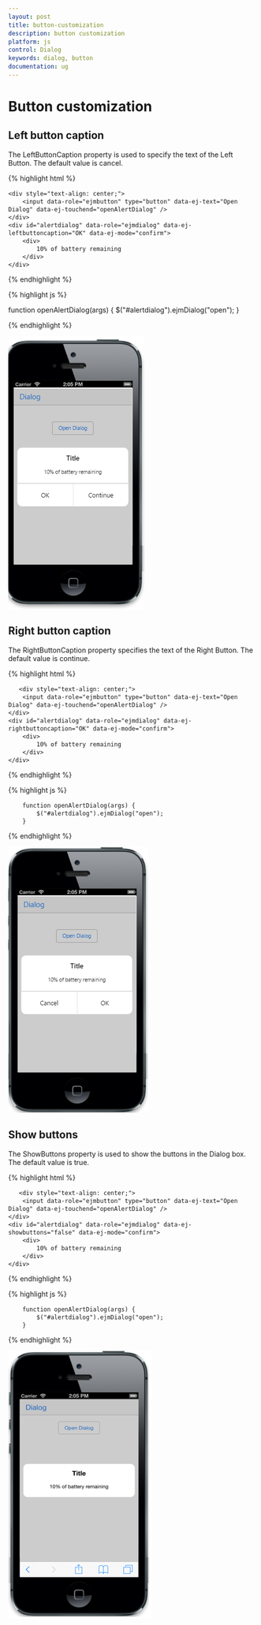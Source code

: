 ```yaml
---
layout: post
title: button-customization
description: button customization
platform: js
control: Dialog
keywords: dialog, button
documentation: ug
---
```


# Button customization

## Left button caption

The LeftButtonCaption property is used to specify the text of the Left Button. The default value is cancel.

{% highlight html %}

    <div style="text-align: center;">
        <input data-role="ejmbutton" type="button" data-ej-text="Open Dialog" data-ej-touchend="openAlertDialog" />
    </div>
    <div id="alertdialog" data-role="ejmdialog" data-ej-leftbuttoncaption="OK" data-ej-mode="confirm">
        <div>
            10% of battery remaining
        </div>
    </div>


{% endhighlight %}



{% highlight js %}

  function openAlertDialog(args) {
            $("#alertdialog").ejmDialog("open");
        }


{% endhighlight %}

![](Button-Customization_images\leftbuttoncaption_img1.png)


## Right button caption

The RightButtonCaption property specifies the text of the Right Button. The default value is continue.

{% highlight html %}

       <div style="text-align: center;">
        <input data-role="ejmbutton" type="button" data-ej-text="Open Dialog" data-ej-touchend="openAlertDialog" />
    </div>
    <div id="alertdialog" data-role="ejmdialog" data-ej-rightbuttoncaption="OK" data-ej-mode="confirm">
        <div>
            10% of battery remaining
        </div>
    </div>


{% endhighlight %}



{% highlight js %}

        function openAlertDialog(args) {
            $("#alertdialog").ejmDialog("open");
        }


{% endhighlight %}

![](Button-Customization_images\rightbuttoncaption_img1.png)


## Show buttons

The ShowButtons property is used to show the buttons in the Dialog box. The default value is true.

{% highlight html %}

       <div style="text-align: center;">
        <input data-role="ejmbutton" type="button" data-ej-text="Open Dialog" data-ej-touchend="openAlertDialog" />
    </div>
    <div id="alertdialog" data-role="ejmdialog" data-ej-showbuttons="false" data-ej-mode="confirm">
        <div>
            10% of battery remaining
        </div>
    </div>


{% endhighlight %}



{% highlight js %}

        function openAlertDialog(args) {
            $("#alertdialog").ejmDialog("open");
        }


{% endhighlight %}

![C:\Users\vigneshdr\Desktop\Mobile UG\Dialog\Emulator\8.png](Button-Customization_images\showbuttons_img1.png)